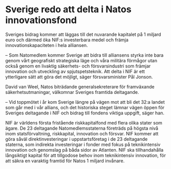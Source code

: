 # Sverige redo att delta i Natos innovationsfond

Sveriges bidrag kommer att läggas till det nuvarande kapitalet på 1 miljard euro och därmed öka NIF:s investerbara medel och främja innovationskapaciteten i hela alliansen.

– Som Natomedlem kommer Sverige att bidra till alliansens styrka inte bara genom vårt geografiskt strategiska läge och våra militära förmågor utan också genom en livaktig säkerhets- och försvarsindustri som främjar innovation och utveckling av spjutspetsteknik. Att delta i NIF är ett ytterligare sätt att göra det möjligt, säger försvarsminister Pål Jonson.

David van Weel, Natos biträdande generalsekreterare för framväxande säkerhetsutmaningar, välkomnar Sveriges framtida deltagande.

– Vid toppmötet i år kom Sverige längre på vägen mot att bli det 32:a landet som går med i vår allians, och det historiska steget lämnar vägen öppen för Sveriges deltagande i NIF och bidrag till fondens viktiga uppgift, säger han.

NIF är världens första fristående riskkapitalfond med flera olika stater som ägare. De 23 deltagande Natomedlemsstaterna företräds på högsta nivå inom statsförvaltning, riskkapital, innovation och försvar. NIF kommer att göra såväl direktinvesteringar i uppstartsföretag i de 23 deltagande staterna, som indirekta investeringar i fonder med fokus på teknikintensiv innovation och genomslag på båda sidor av Atlanten. NIF ska tillhandahålla långsiktigt kapital för att tillgodose behov inom teknikintensiv innovation, för att säkra en varaktig framtid för Natos 1 miljard invånare.
